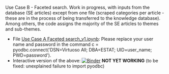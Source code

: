 
Use Case B - Faceted search. Work in progress, with inputs from the database (SE articles) except from one file (scraped categories per article - these are in the process of being transferred to the knowledge database). Among others, the code assigns the majority of the SE articles to themes and sub-themes.
* File [Use Case A Faceted search_v1.ipynb](https://github.com/eurostat/NLP4Stat/blob/main/Use%20Case%20A%20Faceted%20search/Use%20Case%20A%20Faceted%20search_v1.ipynb): Please replace your user name and password in the command c = pyodbc.connect('DSN=Virtuoso All; DBA=ESTAT; UID=user_name; PWD=password'). 
* Interactive version of the above: [![Binder](https://mybinder.org/badge_logo.svg)](https://mybinder.org/v2/gh/KSpiliop/Faceted/main?filepath=Use%20Case%20A%20Faceted%20search_v1.ipynb) **NOT YET WORKING** (to be fixed: unexplained failure to import pyodbc)
